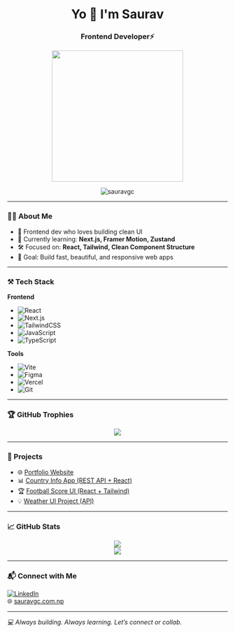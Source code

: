 <h1 align="center">Yo 👋 I'm Saurav</h1>
<h3 align="center">Frontend Developer⚡</h3>

<p align="center">
  <img src="https://media.giphy.com/media/qgQUggAC3Pfv687qPC/giphy.gif" width="300" />
</p>

<p align="center">
  <img src="https://komarev.com/ghpvc/?username=sauravgc&label=Profile%20views&color=0e75b6&style=flat" alt="sauravgc" />
</p>

---

### 🧑‍💻 About Me

- 🎨 Frontend dev who loves building clean UI
- 🌱 Currently learning: **Next.js, Framer Motion, Zustand**
- 🛠️ Focused on: **React, Tailwind, Clean Component Structure**
- 🎯 Goal: Build fast, beautiful, and responsive web apps

---

### ⚒️ Tech Stack

**Frontend**
- ![React](https://img.shields.io/badge/-React-61DAFB?style=flat-square&logo=react&logoColor=black)
- ![Next.js](https://img.shields.io/badge/-Next.js-000000?style=flat-square&logo=next.js)
- ![TailwindCSS](https://img.shields.io/badge/-TailwindCSS-38B2AC?style=flat-square&logo=tailwind-css)
- ![JavaScript](https://img.shields.io/badge/-JavaScript-F7DF1E?style=flat-square&logo=javascript&logoColor=black)
- ![TypeScript](https://img.shields.io/badge/-TypeScript-3178C6?style=flat-square&logo=typescript&logoColor=white)

**Tools**
- ![Vite](https://img.shields.io/badge/-Vite-646CFF?style=flat-square&logo=vite&logoColor=white)
- ![Figma](https://img.shields.io/badge/-Figma-black?style=flat-square&logo=figma)
- ![Vercel](https://img.shields.io/badge/-Vercel-000000?style=flat-square&logo=vercel)
- ![Git](https://img.shields.io/badge/-Git-F05032?style=flat-square&logo=git&logoColor=white)

---

### 🏆 GitHub Trophies

<p align="center">
  <img src="https://github-profile-trophy.vercel.app/?username=sauravgc&theme=darkhub&row=1&column=6" />
</p>

---

### 🚀 Projects

- 🌐 [Portfolio Website](https://sauravgc.com.np)
- 📊 [Country Info App (REST API + React)](https://github.com/sauravgc/country-app)
- 🏆 [Football Score UI (React + Tailwind)](https://github.com/sauravgc/football-score-frontend)
- 💡 [Weather UI Project (API)](#)

---

### 📈 GitHub Stats

<p align="center">
  <img src="https://github-readme-stats.vercel.app/api?username=sauravgc&show_icons=true&theme=tokyonight" />
  <br/>
  <img src="https://github-readme-streak-stats.herokuapp.com/?user=sauravgc&theme=tokyonight" />
</p>

---

### 📬 Connect with Me

[![LinkedIn](https://img.shields.io/badge/-LinkedIn-blue?style=flat-square&logo=linkedin&logoColor=white)](https://linkedin.com/in/sauravgc)  
🌐 [sauravgc.com.np](https://sauravgc.com.np)

---

_💻 Always building. Always learning. Let’s connect or collab._

